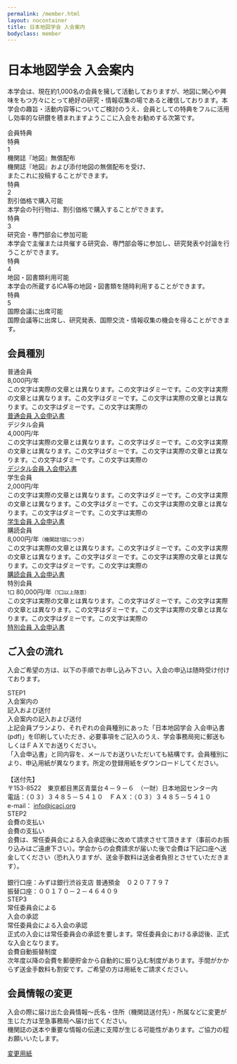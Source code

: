 ```yaml
---
permalink: /member.html
layout: nocontainer
title: 日本地図学会 入会案内
bodyclass: member
---
```


<div class="container">
  <h1>日本地図学会 入会案内</h1>
  <p class="heading-text">本学会は、現在約1,000名の会員を擁して活動しておりますが、地図に関心や興味をもつ方々にとって絶好の研究・情報収集の場であると確信しております。本学会の趣旨・活動内容等についてご検討のうえ、会員としての特典をフルに活用し効率的な研鑽を積まれますようここに入会をお勧めする次第です。</p>
</div>

<div class="member-heading">
  <div class="container">
    <div class="hd-row">
      <div class="hd-col title-col">
        <div class="col-inner">
          <div class="title-col-row">
            <div class="title-col-title">会員特典</div>
          </div>
        </div>
      </div>
      <div class="hd-col first-col">
        <div class="col-inner">
          <div class="col-number">
            <div>
              <div class="n-txt">特典</div>
              <div class="n-num">1</div>
            </div>
          </div>
          <div class="col-first-row">
            <div class="col-first-val">
              <div class="cfv-title">機関誌『地図』無償配布</div>
              <div class="cfv-text">機関誌『地図』および添付地図の無償配布を受け、<br class="d-none d-md-inline-block">またこれに投稿することができます。</div>
            </div>
            <div class="col-first-img">
              <img src="{{ site.baseurl }}/assets/img/member/img_book.jpg" class="w-100" alt="">
            </div>
          </div>
        </div>
      </div>
      <div class="hd-col">
        <div class="col-inner">
          <div class="col-number">
            <div>
              <div class="n-txt">特典</div>
              <div class="n-num">2</div>
            </div>
          </div>
          <div class="col-icon"><img src="{{ site.baseurl }}/assets/img/member/icon_wallet.svg" class="w-100" alt=""></div>
          <div class="col-title">割引価格で購入可能</div>
          <div class="col-text">本学会の刊行物は、割引価格で購入することができます。</div>
        </div>
      </div>
      <div class="hd-col">
        <div class="col-inner">
          <div class="col-number">
            <div>
              <div class="n-txt">特典</div>
              <div class="n-num">3</div>
            </div>
          </div>
          <div class="col-icon"><img src="{{ site.baseurl }}/assets/img/member/icon_lesson.svg" class="w-100" alt=""></div>
          <div class="col-title">研究会・専門部会に参加可能</div>
          <div class="col-text">本学会で主催または共催する研究会、専門部会等に参加し、研究発表や討論を行うことができます。</div>
        </div>
      </div>
      <div class="hd-col">
        <div class="col-inner">
          <div class="col-number">
            <div>
              <div class="n-txt">特典</div>
              <div class="n-num">4</div>
            </div>
          </div>
          <div class="col-icon"><img src="{{ site.baseurl }}/assets/img/member/icon_map.svg" class="w-100" alt=""></div>
          <div class="col-title">地図・図書類利用可能</div>
          <div class="col-text">本学会の所蔵するICA等の地図・図書類を随時利用することができます。</div>
        </div>
      </div>
      <div class="hd-col">
        <div class="col-inner">
          <div class="col-number">
            <div>
              <div class="n-txt">特典</div>
              <div class="n-num">5</div>
            </div>
          </div>
          <div class="col-icon"><img src="{{ site.baseurl }}/assets/img/member/icon_meeting.svg" class="w-100" alt=""></div>
          <div class="col-title">国際会議に出席可能</div>
          <div class="col-text">国際会議等に出席し、研究発表、国際交流・情報収集の機会を得ることができます。</div>
        </div>
      </div>
    </div>
  </div>
</div>

<div class="member-section">
  <div class="container">
    <h2 class="member-h2"><span>会員種別</span></h2>
    <div class="member-type-list">
      <div class="member-type">
        <div class="type-inner">
          <div class="type-icon"><img src="{{ site.baseurl }}/assets/img/member/icon_member_01.svg" class="w-100" alt=""></div>
          <div class="type-name">普通会員</div>
          <div class="type-price">8,000円/年</div>
          <div class="type-text">この文字は実際の文章とは異なります。この文字はダミーです。この文字は実際の文章とは異なります。この文字はダミーです。この文字は実際の文章とは異なります。この文字はダミーです。この文字は実際の</div>
          <div class="type-button">
              <div class="d-grid">
              <a href="" class="btn btn-default">普通会員 入会申込書<span class="icon-pdf"></span></a>
            </div>
          </div>
        </div>
      </div>
      <div class="member-type">
        <div class="type-inner">
          <div class="type-icon"><img src="{{ site.baseurl }}/assets/img/member/icon_member_02.svg" class="w-100" alt=""></div>
          <div class="type-name">デジタル会員</div>
          <div class="type-price">4,000円/年</div>
          <div class="type-text">この文字は実際の文章とは異なります。この文字はダミーです。この文字は実際の文章とは異なります。この文字はダミーです。この文字は実際の文章とは異なります。この文字はダミーです。この文字は実際の</div>
          <div class="type-button">
            <div class="d-grid">
              <a href="" class="btn btn-default">デジタル会員 入会申込書<span class="icon-pdf"></span></a>
            </div>
          </div>
        </div>
      </div>
      <div class="member-type">
        <div class="type-inner">
          <div class="type-icon"><img src="{{ site.baseurl }}/assets/img/member/icon_member_03.svg" class="w-100" alt=""></div>
          <div class="type-name">学生会員</div>
          <div class="type-price">2,000円/年</div>
          <div class="type-text">この文字は実際の文章とは異なります。この文字はダミーです。この文字は実際の文章とは異なります。この文字はダミーです。この文字は実際の文章とは異なります。この文字はダミーです。この文字は実際の</div>
          <div class="type-button">
            <div class="d-grid">
              <a href="" class="btn btn-default">学生会員 入会申込書<span class="icon-pdf"></span></a>
            </div>
          </div>
        </div>
      </div>
      <div class="member-type">
        <div class="type-inner">
          <div class="type-icon"><img src="{{ site.baseurl }}/assets/img/member/icon_member_04.svg" class="w-100" alt=""></div>
          <div class="type-name">購読会員</div>
          <div class="type-price">8,000円/年<small>（機関誌1部につき）</small></div>
          <div class="type-text">この文字は実際の文章とは異なります。この文字はダミーです。この文字は実際の文章とは異なります。この文字はダミーです。この文字は実際の文章とは異なります。この文字はダミーです。この文字は実際の</div>
          <div class="type-button">
            <div class="d-grid">
              <a href="" class="btn btn-default">購読会員 入会申込書<span class="icon-pdf"></span></a>
            </div>
          </div>
        </div>
      </div>
      <div class="member-type">
        <div class="type-inner">
          <div class="type-icon"><img src="{{ site.baseurl }}/assets/img/member/icon_member_05.svg" class="w-100" alt=""></div>
          <div class="type-name">特別会員</div>
          <div class="type-price"><small>1口 </small>80,000円/年<small>（1口以上随意）</small></div>
          <div class="type-text">この文字は実際の文章とは異なります。この文字はダミーです。この文字は実際の文章とは異なります。この文字はダミーです。この文字は実際の文章とは異なります。この文字はダミーです。この文字は実際の</div>
          <div class="type-button">
            <div class="d-grid">
              <a href="" class="btn btn-default">特別会員 入会申込書<span class="icon-pdf"></span></a>
            </div>
          </div>
        </div>
      </div>
    </div>
  </div>
</div>

<div class="member-section">
  <div class="container">
    <h2 class="member-h2"><span>ご入会の流れ</span></h2>
    <p class="member-heading-text">入会ご希望の方は、以下の手順でお申し込み下さい。入会の申込は随時受け付けております。</p>
    <div class="regist-box">
      <div class="regist-row">
        <div class="regist-icon">
          <div class="rg-icon"><img src="{{ site.baseurl }}/assets/img/member/icon_step_01.svg" class="w-100" alt=""></div>
          <div class="rg-cap">STEP1</div>
        </div>
        <div class="regist-sp-title">入会案内の<br>記入および送付</div>
        <div class="regist-value">
          <div class="rg-title">入会案内の記入および送付</div>
          <div class="rg-text">
            上記会員プランより、それぞれの会員種別にあった「日本地図学会 入会申込書(pdf)」を印刷していただき、必要事項をご記入のうえ、学会事務局宛に郵送もしくはＦＡＸでお送りください。<br>
            「入会申込書」と同内容を、メールでお送りいただいても結構です。会員種別により、申込用紙が異なります。所定の登録用紙をダウンロードしてください。<br>
            <br>
            【送付先】<br>
            〒153-8522　東京都目黒区青葉台４－９－６　（一財）日本地図センター内<br>
            電話：（０３）３４８５－５４１０　ＦＡＸ：（０３）３４８５－５４１０<br>
            e-mail： <a href="mailto:info@jcacj.org">info@jcacj.org</a> <br>
          </div>
        </div>
      </div>
      <div class="regist-row">
        <div class="regist-icon">
          <div class="rg-icon"><img src="{{ site.baseurl }}/assets/img/member/icon_step_02.svg" class="w-100" alt=""></div>
          <div class="rg-cap">STEP2</div>
        </div>
        <div class="regist-sp-title">会費の支払い</div>
        <div class="regist-value">
          <div class="rg-title">会費の支払い</div>
          <div class="rg-text">
            会費は、常任委員会による入会承認後に改めて請求させて頂きます（事前のお振り込みはご遠慮下さい）。学会からの会費請求が届いた後で会費は下記口座へ送金してください（恐れ入りますが、送金手数料は送金者負担とさせていただきます）。<br>
            <br>
            銀行口座：みずほ銀行渋谷支店 普通預金　０２０７７９７<br>
            振替口座：００１７０－２－４６４０９<br>
          </div>
        </div>
      </div>
      <div class="regist-row">
        <div class="regist-icon">
          <div class="rg-icon"><img src="{{ site.baseurl }}/assets/img/member/icon_step_03.svg" class="w-100" alt=""></div>
          <div class="rg-cap">STEP3</div>
        </div>
        <div class="regist-sp-title">常任委員会による<br>入会の承認</div>
        <div class="regist-value">
          <div class="rg-title">常任委員会による入会の承認</div>
          <div class="rg-text">
            正式の入会には常任委員会の承認を要します。常任委員会における承認後、正式な入会となります。<br>
          </div>
        </div>
      </div>
    </div>
    <div class="regist-box">
      <div class="regist-row">
        <div class="regist-value w-100">
          <div class="rg-title d-block">会費自動振替制度</div>
          <div class="rg-text">
            次年度以降の会費を郵便貯金から自動的に振り込む制度があります。手間がかからず送金手数料も割安です。ご希望の方は用紙をご請求ください。<br>
          </div>
        </div>
      </div>
    </div>
  </div>
</div>

<div class="member-section">
  <div class="container">
    <h2 class="member-h2"><span>会員情報の変更</span></h2>
    <p class="member-heading-text">入会の際に届け出た会員情報～氏名・住所（機関誌送付先）・所属などに変更が生じた方は至急事務局へ届け出てください。<br>機関誌の送本や重要な情報の伝達に支障が生じる可能性があります。ご協力の程お願いいたします。</p>
    <div class="d-grid col-md-20 mx-auto mt-5">
      <a href="" class="btn btn-lg btn-default">変更用紙<span class="icon-pdf"></span></a>
    </div>
  </div>
</div>